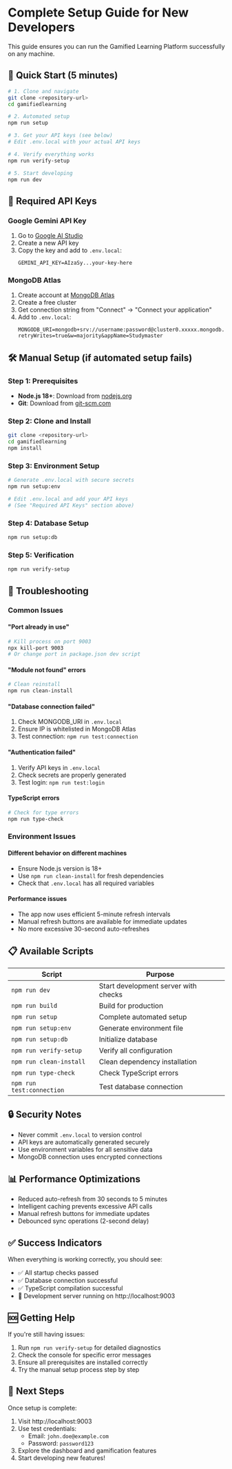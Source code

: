 # Complete Setup Guide for New Developers

This guide ensures you can run the Gamified Learning Platform successfully on any machine.

## 🚀 Quick Start (5 minutes)

```bash
# 1. Clone and navigate
git clone <repository-url>
cd gamifiedlearning

# 2. Automated setup
npm run setup

# 3. Get your API keys (see below)
# Edit .env.local with your actual API keys

# 4. Verify everything works
npm run verify-setup

# 5. Start developing
npm run dev
```

## 🔑 Required API Keys

### Google Gemini API Key
1. Go to [Google AI Studio](https://makersuite.google.com/app/apikey)
2. Create a new API key
3. Copy the key and add to `.env.local`:
   ```
   GEMINI_API_KEY=AIzaSy...your-key-here
   ```

### MongoDB Atlas
1. Create account at [MongoDB Atlas](https://www.mongodb.com/atlas)
2. Create a free cluster
3. Get connection string from "Connect" → "Connect your application"
4. Add to `.env.local`:
   ```
   MONGODB_URI=mongodb+srv://username:password@cluster0.xxxxx.mongodb.net/studymaster?retryWrites=true&w=majority&appName=Studymaster
   ```

## 🛠️ Manual Setup (if automated setup fails)

### Step 1: Prerequisites
- **Node.js 18+**: Download from [nodejs.org](https://nodejs.org/)
- **Git**: Download from [git-scm.com](https://git-scm.com/)

### Step 2: Clone and Install
```bash
git clone <repository-url>
cd gamifiedlearning
npm install
```

### Step 3: Environment Setup
```bash
# Generate .env.local with secure secrets
npm run setup:env

# Edit .env.local and add your API keys
# (See "Required API Keys" section above)
```

### Step 4: Database Setup
```bash
npm run setup:db
```

### Step 5: Verification
```bash
npm run verify-setup
```

## 🐛 Troubleshooting

### Common Issues

#### "Port already in use"
```bash
# Kill process on port 9003
npx kill-port 9003
# Or change port in package.json dev script
```

#### "Module not found" errors
```bash
# Clean reinstall
npm run clean-install
```

#### "Database connection failed"
1. Check MONGODB_URI in `.env.local`
2. Ensure IP is whitelisted in MongoDB Atlas
3. Test connection: `npm run test:connection`

#### "Authentication failed"
1. Verify API keys in `.env.local`
2. Check secrets are properly generated
3. Test login: `npm run test:login`

#### TypeScript errors
```bash
# Check for type errors
npm run type-check
```

### Environment Issues

#### Different behavior on different machines
- Ensure Node.js version is 18+
- Use `npm run clean-install` for fresh dependencies
- Check that `.env.local` has all required variables

#### Performance issues
- The app now uses efficient 5-minute refresh intervals
- Manual refresh buttons are available for immediate updates
- No more excessive 30-second auto-refreshes

## 📋 Available Scripts

| Script | Purpose |
|--------|---------|
| `npm run dev` | Start development server with checks |
| `npm run build` | Build for production |
| `npm run setup` | Complete automated setup |
| `npm run setup:env` | Generate environment file |
| `npm run setup:db` | Initialize database |
| `npm run verify-setup` | Verify all configuration |
| `npm run clean-install` | Clean dependency installation |
| `npm run type-check` | Check TypeScript errors |
| `npm run test:connection` | Test database connection |

## 🔒 Security Notes

- Never commit `.env.local` to version control
- API keys are automatically generated securely
- Use environment variables for all sensitive data
- MongoDB connection uses encrypted connections

## 📊 Performance Optimizations

- Reduced auto-refresh from 30 seconds to 5 minutes
- Intelligent caching prevents excessive API calls
- Manual refresh buttons for immediate updates
- Debounced sync operations (2-second delay)

## ✅ Success Indicators

When everything is working correctly, you should see:
- ✅ All startup checks passed
- ✅ Database connection successful
- ✅ TypeScript compilation successful
- 🚀 Development server running on http://localhost:9003

## 🆘 Getting Help

If you're still having issues:
1. Run `npm run verify-setup` for detailed diagnostics
2. Check the console for specific error messages
3. Ensure all prerequisites are installed correctly
4. Try the manual setup process step by step

## 🎯 Next Steps

Once setup is complete:
1. Visit http://localhost:9003
2. Use test credentials:
   - Email: `john.doe@example.com`
   - Password: `password123`
3. Explore the dashboard and gamification features
4. Start developing new features!